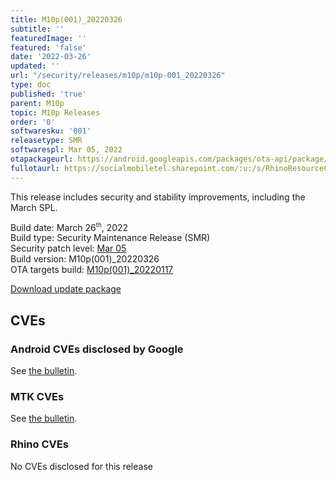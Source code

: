```yaml
---
title: M10p(001)_20220326
subtitle: ''
featuredImage: ''
featured: 'false'
date: '2022-03-26'
updated: ''
url: "/security/releases/m10p/m10p-001_20220326"
type: doc
published: 'true'
parent: M10p
topic: M10p Releases
order: '0'
softwaresku: '001'
releasetype: SMR
softwarespl: Mar 05, 2022
otapackageurl: https://android.googleapis.com/packages/ota-api/package/43978fb8bc98921d3082f6d6f9a2b9d411ad0141.zip
fullotaurl: https://socialmobiletel.sharepoint.com/:u:/s/RhinoResourceCentre/EX4IDNoS18FPqOpOn3Bfc5QByu5-dn5cTzFbj-6wV9GYMA?e=SToxNj
---
```


This release includes security and stability improvements, including the March SPL.

Build date: March 26<sup><small>th</small></sup>, 2022  
Build type: Security Maintenance Release (SMR)  
Security patch level: [Mar 05](https://source.android.com/security/bulletin/2022-03-01)  
Build version: M10p(001)_20220326  
OTA targets build: [M10p(001)_20220117](/security/releases/m10p/m10p-001_20220117)

<i class="far fa-cloud-download-alt"></i> [Download update package](https://android.googleapis.com/packages/ota-api/package/43978fb8bc98921d3082f6d6f9a2b9d411ad0141.zip)

## CVEs
### Android CVEs disclosed by Google

See [the bulletin](https://source.android.com/security/bulletin/2022-03-01).

### MTK CVEs

See [the bulletin](https://source.android.com/security/bulletin/2022-03-01#mediatek-components-05).

### Rhino CVEs
No CVEs disclosed for this release
